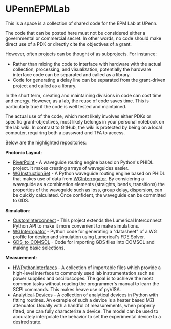 # UPennEPMLab

This is a space is a collection of shared code for the EPM Lab at UPenn.

The code that can be posted here must not be considered either a governmental or commercial secret.  In other words, no code should make direct use of a PDK or directly cite the objectives of a grant.

However, often projects can be thought of as subprojects.  For instance:
* Rather than mixing the code to interface with hardware with the actual collection, processing, and visualization, potentially the hardware interface code can be separated and called as a library. 
* Code for generating a delay line can be separated from the grant-driven project and called as a library.

In the short term, creating and maintaining divisions in code can cost time and energy.  However, as a lab, the reuse of code saves time.  This is particularly true if the code is well tested and maintained.

The actual use of the code, which most likely involves either PDKs or specific grant-objectives, most likely belongs in your personal notebook on the lab wiki.  In contrast to GitHub, the wiki is protected by being on a local computer, requiring both a password and TFA to access.

Below are the highlighted repositories:

**Photonic Layout**:
* [RiverPoint](https://github.com/UPennEPMLab/RiverPoint) - A waveguide routing engine based on Python's PHIDL project. It makes creating arrays of waveguides easier.
* [WGInstructionSet](https://github.com/UPennEPMLab/WGInstructionSet) - A Python waveguide routing engine based on PHIDL that makes use of data from [WGInterrogator](https://github.com/UPennEPMLab/WGInterrogator).  By considering a waveguide as a combination elements (straights, bends, transitions) the properties of the waveguide such as loss, group delay, dispersion, can be quickly calculated.  Once confident, the waveguide can be committed to GDS.

**Simulation**:
* [CustomInterconnect](https://github.com/UPennEPMLab/CustomInterconnect) - This project extends the Lumerical Interconnect Python API to make it more convenient to make simulations.
* [WGInterrogator](https://github.com/UPennEPMLab/WGInterrogator) - Python code for generating a "datasheet" of a WG profile for design and simulation using Lumerical's FDE Solver.
* [GDS_to_COMSOL](https://github.com/UPennEPMLab/GDS_to_COMSOL) - Code for importing GDS files into COMSOL and making basic selections.

**Measurement**:
* [HWPythonInterfaces](https://github.com/UPennEPMLab/HWPythonInterfaces) - A collection of importable files which provide a high-level interface to commonly used lab instrumentation such as power supplies and oscilloscopes.  The goal is to achieve the most common tasks without reading the programmer's manual to learn the SCPI commands.  This makes heave use of pyVISA.
* [Analytical-Devices](https://github.com/UPennEPMLab/Analytical-Devices) - A collection of analytical devices in Python with fitting routines.  An example of such a device is a heater based MZI attenuator.  Usually with a handful of measurements, when properly fitted, one can fully characterize a device.  The model can be used to accurately interpolate the behavior to set the experimental device to a desired state. 
